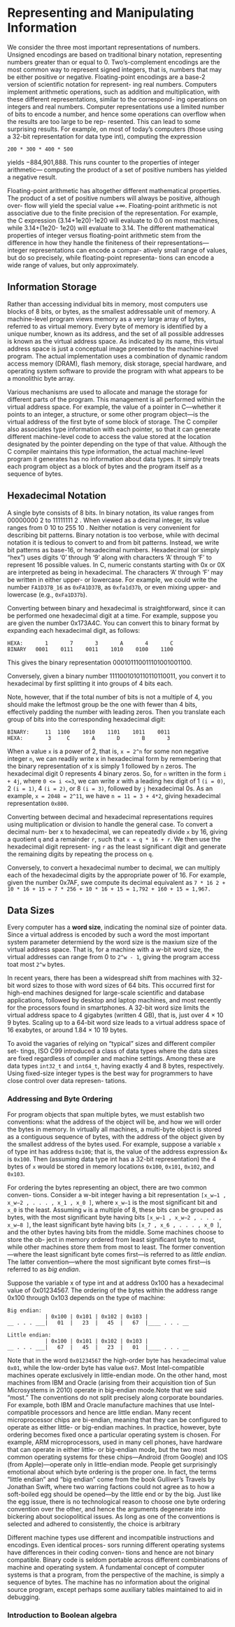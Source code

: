 # Representing and Manipulating Information
We consider the three most important representations of numbers. Unsigned
encodings are based on traditional binary notation, representing numbers greater
than or equal to 0. Two’s-complement encodings are the most common way to
represent signed integers, that is, numbers that may be either positive or negative.
Floating-point encodings are a base-2 version of scientific notation for represent-
ing real numbers. Computers implement arithmetic operations, such as addition
and multiplication, with these different representations, similar to the correspond-
ing operations on integers and real numbers.
Computer representations use a limited number of bits to encode a number,
and hence some operations can overflow when the results are too large to be rep-
resented. This can lead to some surprising results. For example, on most of today’s
computers (those using a 32-bit representation for data type int), computing the
expression

```
200 * 300 * 400 * 500
```

yields −884,901,888. This runs counter to the properties of integer arithmetic—
computing the product of a set of positive numbers has yielded a negative result.

Floating-point arithmetic has altogether different mathematical properties.
The product of a set of positive numbers will always be positive, although over-
flow will yield the special value +∞. Floating-point arithmetic is not associative
due to the finite precision of the representation. For example, the C expression
(3.14+1e20)-1e20 will evaluate to 0.0 on most machines, while 3.14+(1e20-
1e20) will evaluate to 3.14. The different mathematical properties of integer
versus floating-point arithmetic stem from the difference in how they handle the
finiteness of their representations—integer representations can encode a compar-
atively small range of values, but do so precisely, while floating-point representa-
tions can encode a wide range of values, but only approximately.

## Information Storage
Rather than accessing individual bits in memory, most computers use blocks of
8 bits, or bytes, as the smallest addressable unit of memory. A machine-level
program views memory as a very large array of bytes, referred to as virtual
memory. Every byte of memory is identified by a unique number, known as its
address, and the set of all possible addresses is known as the virtual address space.
As indicated by its name, this virtual address space is just a conceptual image
presented to the machine-level program. The actual implementation
uses a combination of dynamic random access memory (DRAM),
flash memory, disk storage, special hardware, and operating system software to
provide the program with what appears to be a monolithic byte array.

Various mechanisms are used to allocate and manage the storage for different
parts of the program. This management is all performed within the virtual address
space. For example, the value of a pointer in C—whether it points to an integer,
a structure, or some other program object—is the virtual address of the first byte
of some block of storage. The C compiler also associates type information with
each pointer, so that it can generate different machine-level code to access the
value stored at the location designated by the pointer depending on the type of
that value. Although the C compiler maintains this type information, the actual
machine-level program it generates has no information about data types. It simply
treats each program object as a block of bytes and the program itself as a sequence
of bytes.

## Hexadecimal Notation
A single byte consists of 8 bits. In binary notation, its value ranges from 00000000 2
to 11111111 2 . When viewed as a decimal integer, its value ranges from 0 10 to 255 10 .
Neither notation is very convenient for describing bit patterns. Binary notation
is too verbose, while with decimal notation it is tedious to convert to and from
bit patterns. Instead, we write bit patterns as base-16, or hexadecimal numbers.
Hexadecimal (or simply “hex”) uses digits ‘0’ through ‘9’ along with characters
‘A’ through ‘F’ to represent 16 possible values.
In C, numeric constants starting with 0x or 0X are interpreted as being in
hexadecimal. The characters ‘A’ through ‘F’ may be written in either upper- or
lowercase. For example, we could write the number `FA1D37B_16` as `0xFA1D37B`,
as `0xfa1d37b`, or even mixing upper- and lowercase (e.g., `0xFa1D37b`).

Converting between binary and hexadecimal is straightforward, since it can be
performed one hexadecimal digit at a time.
For example, suppose you are given the number 0x173A4C. You can convert
this to binary format by expanding each hexadecimal digit, as follows:

```
HEXA:       1       7       3       A       4       C
BINARY   0001    0111    0011    1010    0100    1100
```
This gives the binary representation 000101110011101001001100.

Conversely, given a binary number 1111001010110110110011, you convert it
to hexadecimal by first splitting it into groups of 4 bits each.

Note, however, that if
the total number of bits is not a multiple of 4, you should make the leftmost group
be the one with fewer than 4 bits, effectively padding the number with leading
zeros. Then you translate each group of bits into the corresponding hexadecimal
digit:

```
BINARY:     11  1100    1010    1101    1011    0011
HEXA:        3     C       A       D       B       3
```

When a value `x` is a power of 2, that is, `x = 2^n` for some non negative integer `n`,
we can readily write x in hexadecimal form by remembering that the binary
representation of x is simply 1 followed by `n` zeros. The hexadecimal digit 0
represents 4 binary zeros. So, for `n` written in the form
`i + 4j`, where `0 <= i <=3`, we can write _x_ with a leading hex digit of 1
`(i = 0)`, 2 `(i = 1)`, 4 `(i = 2)`, or 8 `(i = 3)`, followed by `j` hexadecimal 0s.
As an example, `x = 2048 = 2^11`, we have `n = 11 = 3 + 4*2`, giving
hexadecimal representation `0x800`.

Converting between decimal and hexadecimal representations requires using
multiplication or division to handle the general case. To convert a decimal num-
ber x to hexadecimal, we can repeatedly divide `x` by 16, giving a quotient `q` and a
remainder `r`, such that `x = q * 16 + r`. We then use the hexadecimal digit represent-
ing `r` as the least significant digit and generate the remaining digits by repeating
the process on `q`.

Conversely, to convert a hexadecimal number to decimal, we can multiply
each of the hexadecimal digits by the appropriate power of 16. For example, given
the number 0x7AF, swe compute its decimal equivalent as
`7 * 16 2 + 10 * 16 + 15 = 7 * 256 + 10 * 16 + 15 = 1,792 + 160 + 15 = 1,967.`

## Data Sizes
Every computer has a __word size__, indicating the nominal size of pointer data.
Since a virtual address is encoded by such a word the most important system parameter
determiend by the word size is the maxium size of the virtual address space.
That is, for a machine with a _w_-bit word size, the virtual addresses can range
from 0 to `2^w - 1`, giving the program access toat most `2^w` bytes.

In recent years, there has been a widespread shift from machines with 32-
bit word sizes to those with word sizes of 64 bits. This occurred first for high-end
machines designed for large-scale scientific and database applications, followed
by desktop and laptop machines, and most recently for the processors found in
smartphones. A 32-bit word size limits the virtual address space to 4 gigabytes
(written 4 GB), that is, just over 4 × 10 9 bytes. Scaling up to a 64-bit word size
leads to a virtual address space of 16 exabytes, or around 1.84 × 10 19 bytes.

To avoid the vagaries of relying on “typical” sizes and different compiler set-
tings, ISO C99 introduced a class of data types where the data sizes are fixed
regardless of compiler and machine settings. Among these are data types `int32_t`
and `int64_t`, having exactly 4 and 8 bytes, respectively. Using fixed-size integer
types is the best way for programmers to have close control over data represen-
tations.

### Addressing and Byte Ordering
For program objects that span multiple bytes, we must establish two conventions:
what the address of the object will be, and how we will order the bytes in memory.
In virtually all machines, a multi-byte object is stored as a contiguous sequence
of bytes, with the address of the object given by the smallest address of the bytes
used. For example, suppose a variable `x` of type int has address `0x100`; that is, the
value of the address expression &`x` is `0x100`. Then (assuming data type int has a
32-bit representation) the 4 bytes of `x` would be stored in memory locations `0x100`,
`0x101`, `0x102`, and `0x103`.

For ordering the bytes representing an object, there are two common conven-
tions. Consider a w-bit integer having a bit representation `[x_w−1 , x_w−2 , . . . , x_1 , x_0 ]`,
where `x_w−1` is the most significant bit and `x_0` is the least. Assuming `w` is a multiple
of 8, these bits can be grouped as bytes, with the most significant byte having bits
`[x_w−1 , x_w−2 , . . . , x_w−8 ]`, the least significant byte having bits `[x_7 , x_6 , . . . , x_0 ]`, and
the other bytes having bits from the middle. Some machines choose to store the ob-
ject in memory ordered from least significant byte to most, while other machines
store them from most to least. The former convention—where the least significant
byte comes first—is referred to as _little endian_. The latter convention—where the
most significant byte comes first—is referred to as _big endian_.

Suppose the variable x of type int and at address 0x100 has a hexadecimal
value of 0x01234567. The ordering of the bytes within the address range 0x100
through 0x103 depends on the type of machine:

```
Big endian:
            | 0x100 | 0x101 | 0x102 | 0x103 |
__ . . . ___|   01  |   23  |   45  |   67  |____ . . . __

Little endian:
            | 0x100 | 0x101 | 0x102 | 0x103 |
__ . . . ___|   67  |   45  |   23  |   01  |____ . . . __
```

Note that in the word `0x01234567` the high-order byte has hexadecimal value
`0x01`, while the low-order byte has value `0x67`.
Most Intel-compatible machines operate exclusively in little-endian mode. On
the other hand, most machines from IBM and Oracle (arising from their acquisition
tion of Sun Microsystems in 2010) operate in big-endian mode.Note that we said
“most.” The conventions do not split precisely along corporate boundaries. For
example, both IBM and Oracle manufacture machines that use Intel-compatible
processors and hence are little endian. Many recent microprocessor chips are
bi-endian, meaning that they can be configured to operate as either little- or
big-endian machines. In practice, however, byte ordering becomes fixed once a
particular operating system is chosen.
For example, ARM microprocessors, used
in many cell phones, have hardware that can operate in either little- or big-endian
mode, but the two most common operating systems for these chips—Android
(from Google) and IOS (from Apple)—operate only in little-endian mode.
People get surprisingly emotional about which byte ordering is the proper one.
In fact, the terms “little endian” and “big endian” come from the book Gulliver’s
Travels by Jonathan Swift, where two warring factions could not agree as to how a
soft-boiled egg should be opened—by the little end or by the big. Just like the egg
issue, there is no technological reason to choose one byte ordering convention over
the other, and hence the arguments degenerate into bickering about sociopolitical
issues. As long as one of the conventions is selected and adhered to consistently,
the choice is arbitrary

Different machine types
use different and incompatible instructions and encodings. Even identical proces-
sors running different operating systems have differences in their coding conven-
tions and hence are not binary compatible. Binary code is seldom portable across
different combinations of machine and operating system.
A fundamental concept of computer systems is that a program, from the
perspective of the machine, is simply a sequence of bytes. The machine has no
information about the original source program, except perhaps some auxiliary
tables maintained to aid in debugging.

### Introduction to Boolean algebra

